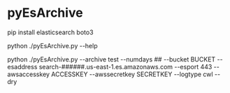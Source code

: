 # pyEsArchive

pip install elasticsearch boto3

python ./pyEsArchive.py --help

python ./pyEsArchive.py --archive test --numdays ## --bucket BUCKET --esaddress search-######.us-east-1.es.amazonaws.com --esport 443 --awsaccesskey ACCESSKEY --awssecretkey SECRETKEY --logtype cwl --dry